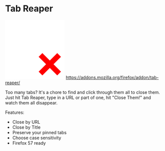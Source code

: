 # Tab Reaper

![Tab Reaper](icons/tab-reap.svg) https://addons.mozilla.org/firefox/addon/tab-reaper/

Too many tabs? It's a chore to find and click through them all to
close them. Just hit Tab Reaper, type in a URL or part of one, hit
"Close Them!" and watch them all disappear.

Features:

 - Close by URL
 - Close by Title
 - Preserve your pinned tabs
 - Choose case sensitivity
 - Firefox 57 ready
